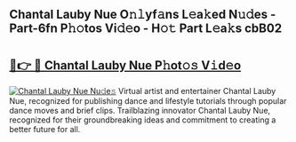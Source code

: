 ## Chantal Lauby Nue O𝚗𝚕yf𝚊ns L𝚎a𝚔ed N𝚞𝚍es - Part-6fn P𝚑𝚘tos Vi𝚍𝚎o - H𝚘𝚝 Part L𝚎a𝚔s cbB02

# <h2><a href="http://kf23y0i.oniu.top/?m=Chantal+Lauby+Nue">🔗👉 🔴 Chantal Lauby Nue P𝚑ot𝚘𝚜 V𝚒d𝚎o</a></h2>

[![Chantal Lauby Nue Nu𝚍e𝚜](https://i.imgur.com/0qMVB7G.gif)](http://kf23y0i.oniu.top/?m=Chantal+Lauby+Nue)
Virtual artist and entertainer Chantal Lauby Nue, recognized for publishing dance and lifestyle tutorials through popular dance moves and brief clips. Trailblazing innovator Chantal Lauby Nue, recognized for their groundbreaking ideas and commitment to creating a better future for all.  
